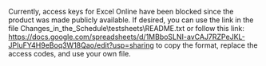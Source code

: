 Currently, access keys for Excel Online have been blocked since the product was made publicly available. If desired, you can use the link in the file Changes_in_the_Schedule\testsheets\README.txt or follow this link:
https://docs.google.com/spreadsheets/d/1MBboSLNI-avCAJ7RZPeJKL-JPIuFY4H9eBoq3W18Qao/edit?usp=sharing
to copy the format, replace the access codes, and use your own file.
